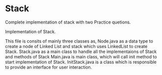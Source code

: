 # Stack
Complete implementation of stack with two Practice quetions.

Implementation of Stack.

This file is consits of mainly three classes as, Node.java as a data type to create a node of Linked List and stack which uses LinkedList to create Stack. Stack.java as a main class to handle all the implementaions of Stack and methods of Stack Main.java is main class, which will call init method to start implementation of Stack. InitStack.java is a class which is responsible to provide an interface for user interaction.

